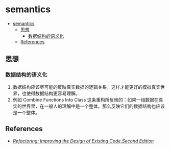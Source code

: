 # semantics

<!-- TOC -->

- [semantics](#semantics)
    - [思想](#思想)
        - [数据结构的语义化](#数据结构的语义化)
    - [References](#references)

<!-- /TOC -->


## 思想



### 数据结构的语义化
1. 数据结构应该尽可能的反映真实数据的逻辑关系，这样才能更好的模拟真实世界，也使得数据结构更容易理解。
2. 例如 Combine Functions Into Class 这条重构所反映的：如果一组数据在真实的世界里，在一般人的理解中是一个整体，那么反映它们的数据结构也应该是一个整体。


## References
* [*Refactoring: Improving the Design of Existing Code,Second Edition*](https://book.douban.com/subject/30332135/)
